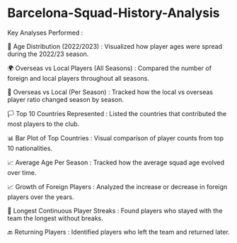 # Barcelona-Squad-History-Analysis
Key Analyses Performed : 

🔢 Age Distribution (2022/2023) : 
Visualized how player ages were spread during the 2022/23 season.

🌍 Overseas vs Local Players (All Seasons) :
Compared the number of foreign and local players throughout all seasons.

📆 Overseas vs Local (Per Season) : 
Tracked how the local vs overseas player ratio changed season by season.

🏳️ Top 10 Countries Represented : 
Listed the countries that contributed the most players to the club.

📊 Bar Plot of Top Countries : 
Visual comparison of player counts from top 10 nationalities.

📈 Average Age Per Season : 
Tracked how the average squad age evolved over time.

📈 Growth of Foreign Players : 
Analyzed the increase or decrease in foreign players over the years.

🔁 Longest Continuous Player Streaks : 
Found players who stayed with the team the longest without breaks.

🔙 Returning Players : 
Identified players who left the team and returned later.
